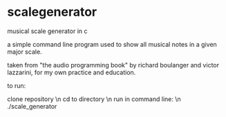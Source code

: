 # scalegenerator
musical scale generator in c

a simple command line program used to show all musical notes in a given major scale.

taken from "the audio programming book" by richard boulanger and victor lazzarini, for my own practice and education.

to run:

clone repository \n
cd to directory \n
run in command line: \n
./scale_generator
